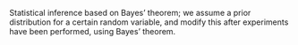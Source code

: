 Statistical inference based on Bayes’ theorem; we assume a prior
distribution for a certain random variable, and modify this after
experiments have been performed, using Bayes’ theorem.
